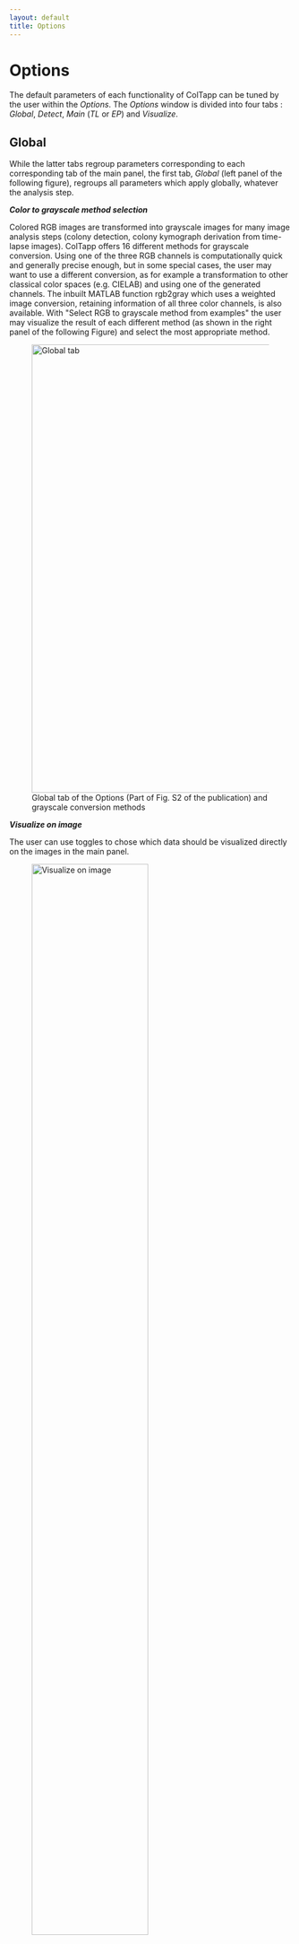 ```yaml
---
layout: default
title: Options
---
```

# Options

The default parameters of each functionality of ColTapp can be tuned by the user within the _Options_. The _Options_ window is divided into four tabs : _Global_, _Detect_, _Main_ (_TL_ or _EP_) and _Visualize_. 

## Global
While the latter tabs regroup parameters corresponding to each corresponding tab of the main panel, the first tab, _Global_ (left panel of the following figure), regroups all parameters which apply globally, whatever the analysis step.

***Color to grayscale method selection***

Colored RGB images are transformed into grayscale images for many image analysis steps (colony detection, colony kymograph derivation from time-lapse images). ColTapp offers 16 different methods for grayscale conversion. 
Using one of the three RGB channels is computationally quick and generally precise enough, but in some special cases, the user may want to use a different conversion, as for example a transformation to other classical color spaces (e.g. CIELAB) and using one of the generated channels. The inbuilt MATLAB function rgb2gray which uses a weighted image conversion, retaining information of all three color channels, is also available. With "Select RGB to grayscale method from examples" the user may visualize the result of each different method (as shown in the right panel of the following Figure) and select the most appropriate method.
<figure>
  <img src="{{site.url}}/assets/images/Options_Global_wGrayscale.png" alt="Global tab" height="800px"/>
  <figcaption> Global tab of the Options (Part of Fig. S2 of the publication) and grayscale conversion methods </figcaption>
</figure>

***Visualize on image***

The user can use toggles to chose which data should be visualized directly on the images in the main panel.
<figure>
  <img src="{{site.url}}/assets/images/Visualize_on_image.png" alt="Visualize on image" height="70%"/>
  <figcaption> Visualization on main panel image </figcaption>
</figure>
The _Redefine lighting correction area_ button allows a user to chose a new subset of the image as input to the [lighting correction algorithm](https://coltapp.github.io/detect.html).

***Reference growth data***

When extracted a automatically from an analyzed control experiment, the [reference appearance time](https://coltapp.github.io/refparam.html) of that experiment is 
averaged using the mean, by default. Yet, users concerned by the presence of outliers in the growth control experiment may chose to use the median (or any user-defined quantile) via this tab.

***Save options***

Autosave, back-up save

***Reset active list***

ColTapp allows to group colonies into [lists](https://coltapp.github.io/detect.html) to use certain downstream functions only on the indicated subset of colonies. User can remove all colonies from the active list on the main panel with this button.

## Detect

***Image preprocessing***

Default:Adaptive, Global, none
Binarization sensitivity
Should the user want to detect white colonies on a darker background,

***Colony detection parameters***

## Main-TL

***Define radii-tracking parameters***

***Define appearance time parameters***

***Additional possibilities***

## Main-EP

## Visualize

After analyzing a time-lapse series, a quick visualization of the colony growth curves can be displayed by clicking on the _Radius vs Time_ button of the _Visualize_ tab of the main panel. In the _Options_ the user may chose to plot these curves 1) in raw units: pixels/frame or 2) in more biologically meaninful units, i.e micrometers/time. A user may also chose 3) a log-y axis, as this could enable to visualize an exponential curve as a linear slope (typically if the first growth phase is macroscopically detectable, which is not the case in the following example.
<figure>
  <img src="{{site.url}}/assets/images/Options_Visualize.png" alt="Options Visualize" height="70%"/>
    <figcaption> Visualize tab of the Options and example of colony growth curves visualization</figcaption> 
</figure>

In addition, the user can chose to visualize the colony size distribution on a given (or multiple) frame(s) with an histogram. The parameter _number of histogram bins_ can be inputted by the user.

